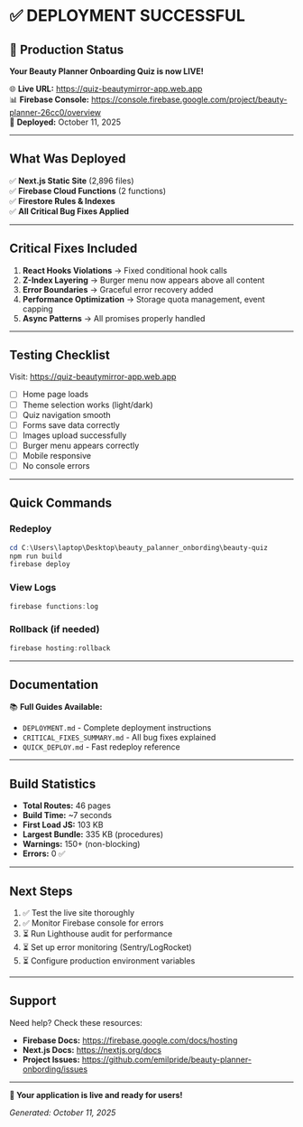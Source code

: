 # ✅ DEPLOYMENT SUCCESSFUL

## 🎉 Production Status

**Your Beauty Planner Onboarding Quiz is now LIVE!**

🌐 **Live URL:** https://quiz-beautymirror-app.web.app  
📊 **Firebase Console:** https://console.firebase.google.com/project/beauty-planner-26cc0/overview  
📅 **Deployed:** October 11, 2025  

---

## What Was Deployed

✅ **Next.js Static Site** (2,896 files)  
✅ **Firebase Cloud Functions** (2 functions)  
✅ **Firestore Rules & Indexes**  
✅ **All Critical Bug Fixes Applied**  

---

## Critical Fixes Included

1. **React Hooks Violations** → Fixed conditional hook calls
2. **Z-Index Layering** → Burger menu now appears above all content
3. **Error Boundaries** → Graceful error recovery added
4. **Performance Optimization** → Storage quota management, event capping
5. **Async Patterns** → All promises properly handled

---

## Testing Checklist

Visit: https://quiz-beautymirror-app.web.app

- [ ] Home page loads
- [ ] Theme selection works (light/dark)
- [ ] Quiz navigation smooth
- [ ] Forms save data correctly
- [ ] Images upload successfully
- [ ] Burger menu appears correctly
- [ ] Mobile responsive
- [ ] No console errors

---

## Quick Commands

### Redeploy
```powershell
cd C:\Users\laptop\Desktop\beauty_palanner_onbording\beauty-quiz
npm run build
firebase deploy
```

### View Logs
```powershell
firebase functions:log
```

### Rollback (if needed)
```powershell
firebase hosting:rollback
```

---

## Documentation

📚 **Full Guides Available:**
- `DEPLOYMENT.md` - Complete deployment instructions
- `CRITICAL_FIXES_SUMMARY.md` - All bug fixes explained
- `QUICK_DEPLOY.md` - Fast redeploy reference

---

## Build Statistics

- **Total Routes:** 46 pages
- **Build Time:** ~7 seconds
- **First Load JS:** 103 KB
- **Largest Bundle:** 335 KB (procedures)
- **Warnings:** 150+ (non-blocking)
- **Errors:** 0 ✅

---

## Next Steps

1. ✅ Test the live site thoroughly
2. ✅ Monitor Firebase console for errors
3. ⏳ Run Lighthouse audit for performance
4. ⏳ Set up error monitoring (Sentry/LogRocket)
5. ⏳ Configure production environment variables

---

## Support

Need help? Check these resources:

- **Firebase Docs:** https://firebase.google.com/docs/hosting
- **Next.js Docs:** https://nextjs.org/docs
- **Project Issues:** https://github.com/emilpride/beauty-planner-onbording/issues

---

**🚀 Your application is live and ready for users!**

*Generated: October 11, 2025*
